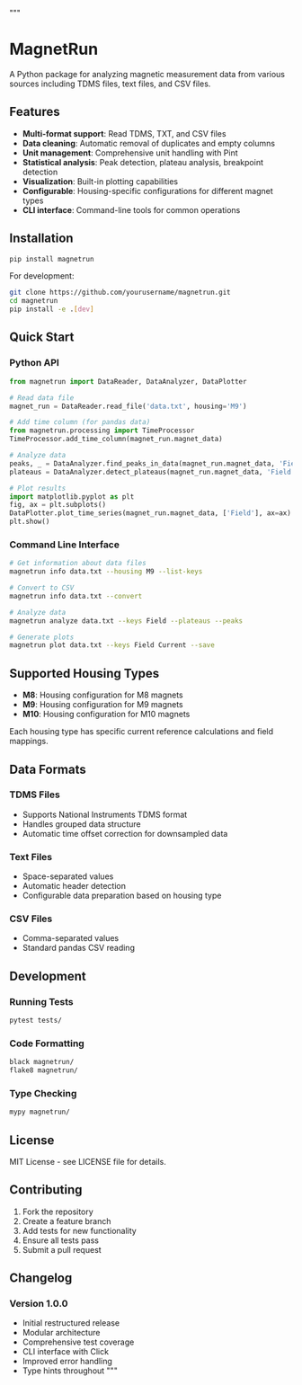 """
# MagnetRun

A Python package for analyzing magnetic measurement data from various sources including TDMS files, text files, and CSV files.

## Features

- **Multi-format support**: Read TDMS, TXT, and CSV files
- **Data cleaning**: Automatic removal of duplicates and empty columns
- **Unit management**: Comprehensive unit handling with Pint
- **Statistical analysis**: Peak detection, plateau analysis, breakpoint detection
- **Visualization**: Built-in plotting capabilities
- **Configurable**: Housing-specific configurations for different magnet types
- **CLI interface**: Command-line tools for common operations

## Installation

```bash
pip install magnetrun
```

For development:
```bash
git clone https://github.com/yourusername/magnetrun.git
cd magnetrun
pip install -e .[dev]
```

## Quick Start

### Python API

```python
from magnetrun import DataReader, DataAnalyzer, DataPlotter

# Read data file
magnet_run = DataReader.read_file('data.txt', housing='M9')

# Add time column (for pandas data)
from magnetrun.processing import TimeProcessor
TimeProcessor.add_time_column(magnet_run.magnet_data)

# Analyze data
peaks, _ = DataAnalyzer.find_peaks_in_data(magnet_run.magnet_data, 'Field')
plateaus = DataAnalyzer.detect_plateaus(magnet_run.magnet_data, 'Field')

# Plot results
import matplotlib.pyplot as plt
fig, ax = plt.subplots()
DataPlotter.plot_time_series(magnet_run.magnet_data, ['Field'], ax=ax)
plt.show()
```

### Command Line Interface

```bash
# Get information about data files
magnetrun info data.txt --housing M9 --list-keys

# Convert to CSV
magnetrun info data.txt --convert

# Analyze data
magnetrun analyze data.txt --keys Field --plateaus --peaks

# Generate plots
magnetrun plot data.txt --keys Field Current --save
```

## Supported Housing Types

- **M8**: Housing configuration for M8 magnets
- **M9**: Housing configuration for M9 magnets  
- **M10**: Housing configuration for M10 magnets

Each housing type has specific current reference calculations and field mappings.

## Data Formats

### TDMS Files
- Supports National Instruments TDMS format
- Handles grouped data structure
- Automatic time offset correction for downsampled data

### Text Files  
- Space-separated values
- Automatic header detection
- Configurable data preparation based on housing type

### CSV Files
- Comma-separated values
- Standard pandas CSV reading

## Development

### Running Tests

```bash
pytest tests/
```

### Code Formatting

```bash
black magnetrun/
flake8 magnetrun/
```

### Type Checking

```bash
mypy magnetrun/
```

## License

MIT License - see LICENSE file for details.

## Contributing

1. Fork the repository
2. Create a feature branch
3. Add tests for new functionality
4. Ensure all tests pass
5. Submit a pull request

## Changelog

### Version 1.0.0
- Initial restructured release
- Modular architecture
- Comprehensive test coverage
- CLI interface with Click
- Improved error handling
- Type hints throughout
"""
